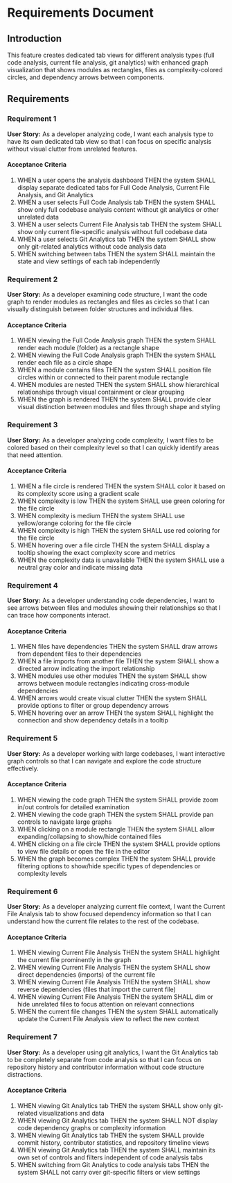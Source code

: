 # Requirements Document

## Introduction

This feature creates dedicated tab views for different analysis types (full code analysis, current file analysis, git analytics) with enhanced graph visualization that shows modules as rectangles, files as complexity-colored circles, and dependency arrows between components.

## Requirements

### Requirement 1

**User Story:** As a developer analyzing code, I want each analysis type to have its own dedicated tab view so that I can focus on specific analysis without visual clutter from unrelated features.

#### Acceptance Criteria

1. WHEN a user opens the analysis dashboard THEN the system SHALL display separate dedicated tabs for Full Code Analysis, Current File Analysis, and Git Analytics
2. WHEN a user selects Full Code Analysis tab THEN the system SHALL show only full codebase analysis content without git analytics or other unrelated data
3. WHEN a user selects Current File Analysis tab THEN the system SHALL show only current file-specific analysis without full codebase data
4. WHEN a user selects Git Analytics tab THEN the system SHALL show only git-related analytics without code analysis data
5. WHEN switching between tabs THEN the system SHALL maintain the state and view settings of each tab independently

### Requirement 2

**User Story:** As a developer examining code structure, I want the code graph to render modules as rectangles and files as circles so that I can visually distinguish between folder structures and individual files.

#### Acceptance Criteria

1. WHEN viewing the Full Code Analysis graph THEN the system SHALL render each module (folder) as a rectangle shape
2. WHEN viewing the Full Code Analysis graph THEN the system SHALL render each file as a circle shape
3. WHEN a module contains files THEN the system SHALL position file circles within or connected to their parent module rectangle
4. WHEN modules are nested THEN the system SHALL show hierarchical relationships through visual containment or clear grouping
5. WHEN the graph is rendered THEN the system SHALL provide clear visual distinction between modules and files through shape and styling

### Requirement 3

**User Story:** As a developer analyzing code complexity, I want files to be colored based on their complexity level so that I can quickly identify areas that need attention.

#### Acceptance Criteria

1. WHEN a file circle is rendered THEN the system SHALL color it based on its complexity score using a gradient scale
2. WHEN complexity is low THEN the system SHALL use green coloring for the file circle
3. WHEN complexity is medium THEN the system SHALL use yellow/orange coloring for the file circle
4. WHEN complexity is high THEN the system SHALL use red coloring for the file circle
5. WHEN hovering over a file circle THEN the system SHALL display a tooltip showing the exact complexity score and metrics
6. WHEN the complexity data is unavailable THEN the system SHALL use a neutral gray color and indicate missing data

### Requirement 4

**User Story:** As a developer understanding code dependencies, I want to see arrows between files and modules showing their relationships so that I can trace how components interact.

#### Acceptance Criteria

1. WHEN files have dependencies THEN the system SHALL draw arrows from dependent files to their dependencies
2. WHEN a file imports from another file THEN the system SHALL show a directed arrow indicating the import relationship
3. WHEN modules use other modules THEN the system SHALL show arrows between module rectangles indicating cross-module dependencies
4. WHEN arrows would create visual clutter THEN the system SHALL provide options to filter or group dependency arrows
5. WHEN hovering over an arrow THEN the system SHALL highlight the connection and show dependency details in a tooltip

### Requirement 5

**User Story:** As a developer working with large codebases, I want interactive graph controls so that I can navigate and explore the code structure effectively.

#### Acceptance Criteria

1. WHEN viewing the code graph THEN the system SHALL provide zoom in/out controls for detailed examination
2. WHEN viewing the code graph THEN the system SHALL provide pan controls to navigate large graphs
3. WHEN clicking on a module rectangle THEN the system SHALL allow expanding/collapsing to show/hide contained files
4. WHEN clicking on a file circle THEN the system SHALL provide options to view file details or open the file in the editor
5. WHEN the graph becomes complex THEN the system SHALL provide filtering options to show/hide specific types of dependencies or complexity levels

### Requirement 6

**User Story:** As a developer analyzing current file context, I want the Current File Analysis tab to show focused dependency information so that I can understand how the current file relates to the rest of the codebase.

#### Acceptance Criteria

1. WHEN viewing Current File Analysis THEN the system SHALL highlight the current file prominently in the graph
2. WHEN viewing Current File Analysis THEN the system SHALL show direct dependencies (imports) of the current file
3. WHEN viewing Current File Analysis THEN the system SHALL show reverse dependencies (files that import the current file)
4. WHEN viewing Current File Analysis THEN the system SHALL dim or hide unrelated files to focus attention on relevant connections
5. WHEN the current file changes THEN the system SHALL automatically update the Current File Analysis view to reflect the new context

### Requirement 7

**User Story:** As a developer using git analytics, I want the Git Analytics tab to be completely separate from code analysis so that I can focus on repository history and contributor information without code structure distractions.

#### Acceptance Criteria

1. WHEN viewing Git Analytics tab THEN the system SHALL show only git-related visualizations and data
2. WHEN viewing Git Analytics tab THEN the system SHALL NOT display code dependency graphs or complexity information
3. WHEN viewing Git Analytics tab THEN the system SHALL provide commit history, contributor statistics, and repository timeline views
4. WHEN viewing Git Analytics tab THEN the system SHALL maintain its own set of controls and filters independent of code analysis tabs
5. WHEN switching from Git Analytics to code analysis tabs THEN the system SHALL not carry over git-specific filters or view settings